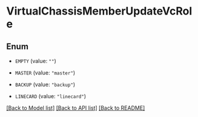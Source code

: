 # VirtualChassisMemberUpdateVcRole

## Enum


* `EMPTY` (value: `""`)

* `MASTER` (value: `"master"`)

* `BACKUP` (value: `"backup"`)

* `LINECARD` (value: `"linecard"`)


[[Back to Model list]](../README.md#documentation-for-models) [[Back to API list]](../README.md#documentation-for-api-endpoints) [[Back to README]](../README.md)


